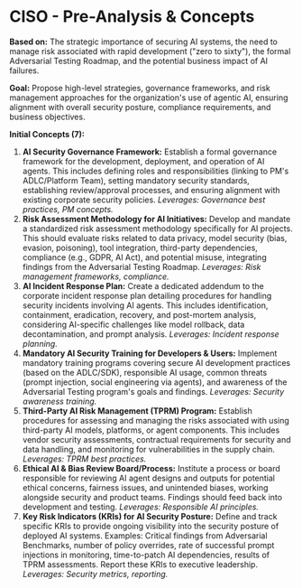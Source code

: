 # CISO - Pre-Analysis & Concepts

**Based on:** The strategic importance of securing AI systems, the need to manage risk associated with rapid development ("zero to sixty"), the formal Adversarial Testing Roadmap, and the potential business impact of AI failures.

**Goal:** Propose high-level strategies, governance frameworks, and risk management approaches for the organization's use of agentic AI, ensuring alignment with overall security posture, compliance requirements, and business objectives.

**Initial Concepts (7):**

1.  **AI Security Governance Framework:** Establish a formal governance framework for the development, deployment, and operation of AI agents. This includes defining roles and responsibilities (linking to PM's ADLC/Platform Team), setting mandatory security standards, establishing review/approval processes, and ensuring alignment with existing corporate security policies. *Leverages: Governance best practices, PM concepts.*
2.  **Risk Assessment Methodology for AI Initiatives:** Develop and mandate a standardized risk assessment methodology specifically for AI projects. This should evaluate risks related to data privacy, model security (bias, evasion, poisoning), tool integration, third-party dependencies, compliance (e.g., GDPR, AI Act), and potential misuse, integrating findings from the Adversarial Testing Roadmap. *Leverages: Risk management frameworks, compliance.*
3.  **AI Incident Response Plan:** Create a dedicated addendum to the corporate incident response plan detailing procedures for handling security incidents involving AI agents. This includes identification, containment, eradication, recovery, and post-mortem analysis, considering AI-specific challenges like model rollback, data decontamination, and prompt analysis. *Leverages: Incident response planning.*
4.  **Mandatory AI Security Training for Developers & Users:** Implement mandatory training programs covering secure AI development practices (based on the ADLC/SDK), responsible AI usage, common threats (prompt injection, social engineering via agents), and awareness of the Adversarial Testing program's goals and findings. *Leverages: Security awareness training.*
5.  **Third-Party AI Risk Management (TPRM) Program:** Establish procedures for assessing and managing the risks associated with using third-party AI models, platforms, or agent components. This includes vendor security assessments, contractual requirements for security and data handling, and monitoring for vulnerabilities in the supply chain. *Leverages: TPRM best practices.*
6.  **Ethical AI & Bias Review Board/Process:** Institute a process or board responsible for reviewing AI agent designs and outputs for potential ethical concerns, fairness issues, and unintended biases, working alongside security and product teams. Findings should feed back into development and testing. *Leverages: Responsible AI principles.*
7.  **Key Risk Indicators (KRIs) for AI Security Posture:** Define and track specific KRIs to provide ongoing visibility into the security posture of deployed AI systems. Examples: Critical findings from Adversarial Benchmarks, number of policy overrides, rate of successful prompt injections in monitoring, time-to-patch AI dependencies, results of TPRM assessments. Report these KRIs to executive leadership. *Leverages: Security metrics, reporting.* 